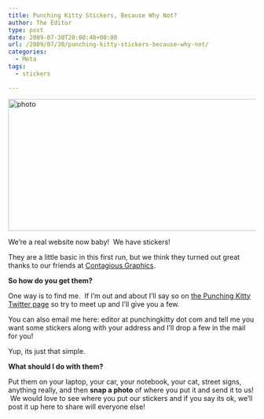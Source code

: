 ```yaml
---
title: Punching Kitty Stickers, Because Why Not?
author: The Editor
type: post
date: 2009-07-30T20:00:40+00:00
url: /2009/07/30/punching-kitty-stickers-because-why-not/
categories:
  - Meta
tags:
  - stickers

---
```

[<img class="aligncenter size-full wp-image-1158" title="photo" src="http://punchingkitty.com/wp-content/uploads/2009/07/photo.jpg" alt="photo" width="600" height="269" srcset="http://media.punchingkitty.com/wordpress/2009/07/photo.jpg 600w, http://media.punchingkitty.com/wordpress/2009/07/photo-300x134.jpg 300w" sizes="(max-width: 600px) 100vw, 600px" />][1]

We&#8217;re a real website now baby!  We have stickers!

They are a little basic in this first run, but we think they turned out great thanks to our friends at [Contagious Graphics][2].

**So how do you get them?**

One way is to find me.  If I&#8217;m out and about I&#8217;ll say so on [the Punching Kitty Twitter page][3] so try to meet up and I&#8217;ll give you a few.

You can also email me here: editor at punchingkitty dot com and tell me you want some stickers along with your address and I&#8217;ll drop a few in the mail for you!

Yup, its just that simple.

**What should I do with them?**

Put them on your laptop, your car, your notebook, your cat, street signs, anything really, and then **snap a photo** of where you put it and send it to us!  We would love to see where you put our stickers and if you say its ok, we&#8217;ll post it up here to share will everyone else!

 [1]: http://punchingkitty.com/wp-content/uploads/2009/07/photo.jpg
 [2]: http://www.contagiousgraphics.com/
 [3]: http://twitter.com/punchingkitty